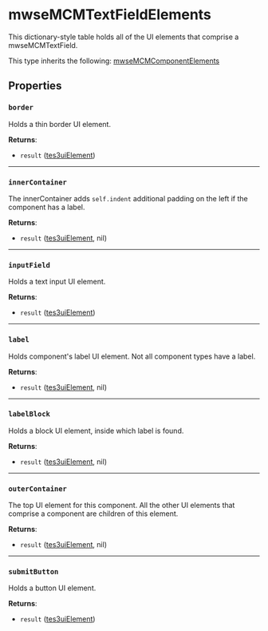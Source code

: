 # mwseMCMTextFieldElements
<div class="search_terms" style="display: none">mwsemcmtextfieldelements</div>

<!---
	This file is autogenerated. Do not edit this file manually. Your changes will be ignored.
	More information: https://github.com/MWSE/MWSE/tree/master/docs
-->

This dictionary-style table holds all of the UI elements that comprise a mwseMCMTextField.

This type inherits the following: [mwseMCMComponentElements](../types/mwseMCMComponentElements.md)
## Properties

### `border`
<div class="search_terms" style="display: none">border</div>

Holds a thin border UI element.

**Returns**:

* `result` ([tes3uiElement](../types/tes3uiElement.md))

***

### `innerContainer`
<div class="search_terms" style="display: none">innercontainer</div>

The innerContainer adds `self.indent` additional padding on the left if the component has a label.

**Returns**:

* `result` ([tes3uiElement](../types/tes3uiElement.md), nil)

***

### `inputField`
<div class="search_terms" style="display: none">inputfield</div>

Holds a text input UI element.

**Returns**:

* `result` ([tes3uiElement](../types/tes3uiElement.md))

***

### `label`
<div class="search_terms" style="display: none">label</div>

Holds component's label UI element. Not all component types have a label.

**Returns**:

* `result` ([tes3uiElement](../types/tes3uiElement.md), nil)

***

### `labelBlock`
<div class="search_terms" style="display: none">labelblock</div>

Holds a block UI element, inside which label is found.

**Returns**:

* `result` ([tes3uiElement](../types/tes3uiElement.md), nil)

***

### `outerContainer`
<div class="search_terms" style="display: none">outercontainer</div>

The top UI element for this component. All the other UI elements that comprise a component are children of this element.

**Returns**:

* `result` ([tes3uiElement](../types/tes3uiElement.md), nil)

***

### `submitButton`
<div class="search_terms" style="display: none">submitbutton</div>

Holds a button UI element.

**Returns**:

* `result` ([tes3uiElement](../types/tes3uiElement.md))

